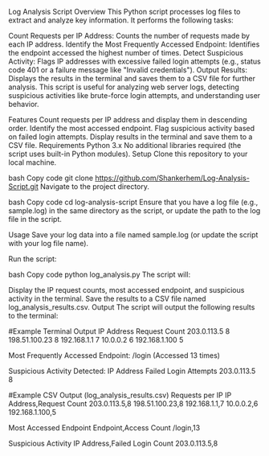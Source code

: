 Log Analysis Script
Overview
This Python script processes log files to extract and analyze key information. It performs the following tasks:

Count Requests per IP Address: Counts the number of requests made by each IP address.
Identify the Most Frequently Accessed Endpoint: Identifies the endpoint accessed the highest number of times.
Detect Suspicious Activity: Flags IP addresses with excessive failed login attempts (e.g., status code 401 or a failure message like "Invalid credentials").
Output Results: Displays the results in the terminal and saves them to a CSV file for further analysis.
This script is useful for analyzing web server logs, detecting suspicious activities like brute-force login attempts, and understanding user behavior.

Features
Count requests per IP address and display them in descending order.
Identify the most accessed endpoint.
Flag suspicious activity based on failed login attempts.
Display results in the terminal and save them to a CSV file.
Requirements
Python 3.x
No additional libraries required (the script uses built-in Python modules).
Setup
Clone this repository to your local machine.

bash
Copy code
git clone https://github.com/Shankerhem/Log-Analysis-Script.git
Navigate to the project directory.

bash
Copy code
cd log-analysis-script
Ensure that you have a log file (e.g., sample.log) in the same directory as the script, or update the path to the log file in the script.

Usage
Save your log data into a file named sample.log (or update the script with your log file name).

Run the script:

bash
Copy code
python log_analysis.py
The script will:

Display the IP request counts, most accessed endpoint, and suspicious activity in the terminal.
Save the results to a CSV file named log_analysis_results.csv.
Output
The script will output the following results to the terminal:

#Example Terminal Output
IP Address           Request Count
203.0.113.5         8
198.51.100.23       8
192.168.1.1         7
10.0.0.2            6
192.168.1.100       5

Most Frequently Accessed Endpoint:
/login (Accessed 13 times)

Suspicious Activity Detected:
IP Address           Failed Login Attempts
203.0.113.5         8


#Example CSV Output (log_analysis_results.csv)
Requests per IP
IP Address,Request Count
203.0.113.5,8
198.51.100.23,8
192.168.1.1,7
10.0.0.2,6
192.168.1.100,5

Most Accessed Endpoint
Endpoint,Access Count
/login,13

Suspicious Activity
IP Address,Failed Login Count
203.0.113.5,8
